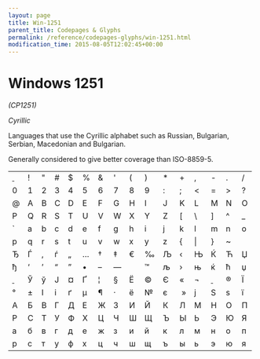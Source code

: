 ```yaml
---
layout: page
title: Win-1251
parent_title: Codepages & Glyphs
permalink: /reference/codepages-glyphs/win-1251.html
modification_time: 2015-08-05T12:02:45+00:00
---
```


# Windows 1251

<i>(CP1251)</i>

<i>Cyrillic</i>

Languages that use the <span class="mw-redirect">Cyrillic</span> alphabet such as Russian, Bulgarian, Serbian, Macedonian and Bulgarian.

Generally considered to give better coverage than ISO-8859-5.

<table class="table"> <tbody>
<tr>
<td style="text-decoration: underline">&nbsp;</td>
<td>!</td>
<td>"</td>
<td>#</td>
<td>$</td>
<td>%</td>
<td>&amp; 

</td>
<td>'</td>
<td>(</td>
<td>)</td>
<td>*</td>
<td>+</td>
<td>,</td>
<td>-</td>
<td>.</td>
<td>/</td>
</tr>
<tr>
<td>0</td>
<td>1</td>
<td>2</td>
<td>3</td>
<td>4</td>
<td>5</td>
<td>6</td>
<td>7</td>
<td>8</td>
<td>9</td>
<td>:</td>
<td>;</td>
<td>&lt;</td>
<td>=</td>
<td>&gt;</td>
<td>?</td>
</tr>
<tr>
<td>@</td>
<td>A</td>
<td>B</td>
<td>C</td>
<td>D</td>
<td>E</td>
<td>F</td>
<td>G</td>
<td>H</td>
<td>I</td>
<td>J</td>
<td>K</td>
<td>L</td>
<td>M</td>
<td>N</td>
<td>O</td>
</tr>
<tr>
<td>P</td>
<td>Q</td>
<td>R</td>
<td>S</td>
<td>T</td>
<td>U</td>
<td>V</td>
<td>W</td>
<td>X</td>
<td>Y</td>
<td>Z</td>
<td>[</td>
<td>\</td>
<td>]</td>
<td>^</td>
<td>_</td>
</tr>
<tr>
<td>`</td>
<td>a</td>
<td>b</td>
<td>c</td>
<td>d</td>
<td>e</td>
<td>f</td>
<td>g</td>
<td>h</td>
<td>i</td>
<td>j</td>
<td>k</td>
<td>l</td>
<td>m</td>
<td>n</td>
<td>o</td>
</tr>
<tr>
<td>p</td>
<td>q</td>
<td>r</td>
<td>s</td>
<td>t</td>
<td>u</td>
<td>v</td>
<td>w</td>
<td>x</td>
<td>y</td>
<td>z</td>
<td>{</td>
<td>|</td>
<td>}</td>
<td>~</td>
<td>&nbsp;</td>
</tr>
<tr>
<td>Ђ</td>
<td>Ѓ</td>
<td>‚</td>
<td>ѓ</td>
<td>„</td>
<td>…</td>
<td>†</td>
<td>‡</td>
<td>€</td>
<td>‰</td>
<td>Љ</td>
<td>‹</td>
<td class="pmhBottomCenter">Њ</td>
<td>Ќ</td>
<td>Ћ</td>
<td>Џ</td>
</tr>
<tr>
<td>ђ</td>
<td>‘</td>
<td>’</td>
<td>“</td>
<td>”</td>
<td>•</td>
<td>–</td>
<td>—</td>
<td>&nbsp;</td>
<td>™</td>
<td>љ</td>
<td>›</td>
<td>њ</td>
<td>ќ</td>
<td>ћ</td>
<td>џ</td>
</tr>
<tr>
<td style="text-decoration: underline">&nbsp;</td>
<td>Ў</td>
<td>ў</td>
<td>Ј</td>
<td>¤</td>
<td>Ґ</td>
<td>¦</td>
<td>§</td>
<td>Ё</td>
<td>©</td>
<td>Є</td>
<td>«</td>
<td>¬</td>
<td style="text-decoration: underline">&nbsp;</td>
<td>®</td>
<td>Ї</td>
</tr>
<tr>
<td>°</td>
<td>±</td>
<td>І</td>
<td>і</td>
<td>ґ</td>
<td>µ</td>
<td>¶</td>
<td>·</td>
<td>ё</td>
<td>№</td>
<td>є</td>
<td>&nbsp;»</td>
<td>ј</td>
<td>Ѕ</td>
<td>ѕ</td>
<td>ї</td>
</tr>
<tr>
<td>А</td>
<td>Б</td>
<td>В</td>
<td>Г</td>
<td>Д</td>
<td>Е</td>
<td>Ж</td>
<td>З</td>
<td>И</td>
<td>Й</td>
<td>К</td>
<td>Л</td>
<td>М</td>
<td>Н</td>
<td>О</td>
<td>П</td>
</tr>
<tr>
<td>Р</td>
<td>С</td>
<td>Т</td>
<td>У</td>
<td>Ф</td>
<td>Х</td>
<td>Ц</td>
<td>Ч</td>
<td>Ш</td>
<td>Щ</td>
<td>Ъ</td>
<td>Ы</td>
<td>Ь</td>
<td>Э</td>
<td>Ю</td>
<td>Я</td>
</tr>
<tr>
<td>а</td>
<td>б</td>
<td>в</td>
<td>г</td>
<td>д</td>
<td>е</td>
<td>ж</td>
<td>з</td>
<td>и</td>
<td>й</td>
<td>к</td>
<td>л</td>
<td>м</td>
<td>н</td>
<td>о</td>
<td>п</td>
</tr>
<tr>
<td>р</td>
<td>с</td>
<td>т</td>
<td>у</td>
<td>ф</td>
<td>х</td>
<td>ц</td>
<td>ч</td>
<td>ш</td>
<td>щ</td>
<td>ъ</td>
<td>ы</td>
<td>ь</td>
<td>э</td>
<td>ю</td>
<td>я</td>
</tr>
</tbody> </table>

